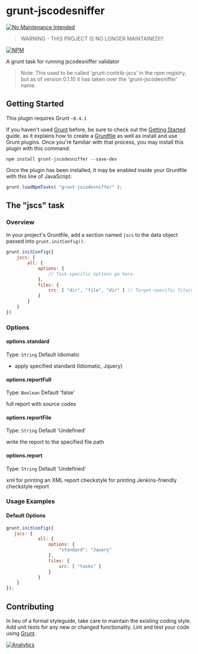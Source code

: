 # grunt-jscodesniffer

[![No Maintenance Intended](http://unmaintained.tech/badge.svg)](http://unmaintained.tech/)

> WARNING - THIS PROJECT IS NO LONGER MAINTAINED!!!

[![NPM](https://nodei.co/npm/grunt-jscodesniffer.png)](https://nodei.co/npm/grunt-jscodesniffer/)

A grunt task for running jscodesniffer validator

> Note: This used to be called 'grunt-contrib-jscs' in the npm registry, but as of version 0.1.10 it has taken over the 'grunt-jscodesniffer' name.

## Getting Started
This plugin requires Grunt `~0.4.1`

If you haven't used [Grunt](http://gruntjs.com/) before, be sure to check out the [Getting Started](http://gruntjs.com/getting-started) guide, as it explains how to create a [Gruntfile](http://gruntjs.com/sample-gruntfile) as well as install and use Grunt plugins. Once you're familiar with that process, you may install this plugin with this command:

```shell
npm install grunt-jscodesniffer --save-dev
```

Once the plugin has been installed, it may be enabled inside your Gruntfile with this line of JavaScript:

```js
grunt.loadNpmTasks( "grunt-jscodesniffer" );
```

## The "jscs" task

### Overview
In your project's Gruntfile, add a section named `jscs` to the data object passed into `grunt.initConfig()`.

```js
grunt.initConfig({
	jscs: {
		all: {
			options: {
				// Task-specific options go here.
			},
			files: {
				src: [ "dir", "file", "dir" ] // Target-specific file/directory goes here.
			}
		}
	}
})
```

### Options

#### options.standard
Type: `String`
Default Idiomatic

- apply specified standard (Idiomatic, Jquery)

#### options.reportFull
Type: `Boolean`
Default 'false'

full report with source codes


#### options.reportFile
Type: `String`
Default 'Undefined'

write the report to the specified file path


#### options.report
Type: `String`
Default 'Undefined'

xml for printing an XML report
checkstyle for printing Jenkins-friendly checkstyle report

### Usage Examples

#### Default Options

```js
grunt.initConfig({
   jscs: {
			all: {
				options: {
					"standard": "Jquery"
				},
				files: {
					src: [ "tasks" ]
				}
			}
    }
});
```


## Contributing
In lieu of a formal styleguide, take care to maintain the existing coding style. Add unit tests for any new or changed functionality. Lint and test your code using [Grunt](http://gruntjs.com/).

[![Analytics](https://ga-beacon.appspot.com/UA-1150677-13/dsheiko/grunt-jscodesniffer)](http://githalytics.com/dsheiko/grunt-jscodesniffer)
